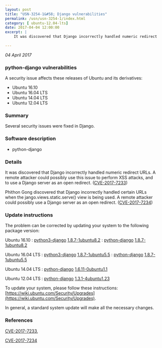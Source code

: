 ```yaml
---
layout: post
title: "USN-3254-1&#58; Django vulnerabilities"
permalink: /usn/usn-3254-1/index.html
category: [ ubuntu-12.04-lts]
date: 2017-04-04 12:00:00
excerpt: |
    It was discovered that Django incorrectly handled numeric redirect URLs. A remote attacker could possibly use this issue to perform XSS attacks, and to use a Django server as an open redirect. ([CVE-2017-7233](http://people.ubuntu.com/~ubuntu-security/cve/CVE-2017-7233))
    
--- 
```

 
 

*04 April 2017*

### python-django vulnerabilities

A security issue affects these releases of Ubuntu and its derivatives:

* Ubuntu 16.10
* Ubuntu 16.04 LTS
* Ubuntu 14.04 LTS
* Ubuntu 12.04 LTS

### Summary

Several security issues were fixed in Django. 

### Software description

* python-django 

### Details

It was discovered that Django incorrectly handled numeric redirect URLs. A remote attacker could possibly use this issue to perform XSS attacks, and to use a Django server as an open redirect. ([CVE-2017-7233](http://people.ubuntu.com/~ubuntu-security/cve/CVE-2017-7233))

Phithon Gong discovered that Django incorrectly handled certain URLs when the jango.views.static.serve() view is being used. A remote attacker could possibly use a Django server as an open redirect. ([CVE-2017-7234](http://people.ubuntu.com/~ubuntu-security/cve/CVE-2017-7234)) 

### Update instructions

The problem can be corrected by updating your system to the following package version:

Ubuntu 16.10
 : [python3-django](https://launchpad.net/ubuntu/+source/python-django) <span> [1.8.7-1ubuntu8.2](https://launchpad.net/ubuntu/+source/python-django/1.8.7-1ubuntu8.2) </span> 
 : [python-django](https://launchpad.net/ubuntu/+source/python-django) <span> [1.8.7-1ubuntu8.2](https://launchpad.net/ubuntu/+source/python-django/1.8.7-1ubuntu8.2) </span> 

Ubuntu 16.04 LTS
 : [python3-django](https://launchpad.net/ubuntu/+source/python-django) <span> [1.8.7-1ubuntu5.5](https://launchpad.net/ubuntu/+source/python-django/1.8.7-1ubuntu5.5) </span> 
 : [python-django](https://launchpad.net/ubuntu/+source/python-django) <span> [1.8.7-1ubuntu5.5](https://launchpad.net/ubuntu/+source/python-django/1.8.7-1ubuntu5.5) </span> 

Ubuntu 14.04 LTS
 : [python-django](https://launchpad.net/ubuntu/+source/python-django) <span> [1.6.11-0ubuntu1.1](https://launchpad.net/ubuntu/+source/python-django/1.6.11-0ubuntu1.1) </span> 

Ubuntu 12.04 LTS
 : [python-django](https://launchpad.net/ubuntu/+source/python-django) <span> [1.3.1-4ubuntu1.23](https://launchpad.net/ubuntu/+source/python-django/1.3.1-4ubuntu1.23) </span> 

To update your system, please follow these instructions: [https://wiki.ubuntu.com/Security/Upgrades](https://wiki.ubuntu.com/Security/Upgrades).

In general, a standard system update will make all the necessary changes. 

### References

 
 [CVE-2017-7233](http://people.ubuntu.com/~ubuntu-security/cve/CVE-2017-7233), 

 [CVE-2017-7234](http://people.ubuntu.com/~ubuntu-security/cve/CVE-2017-7234)
 

